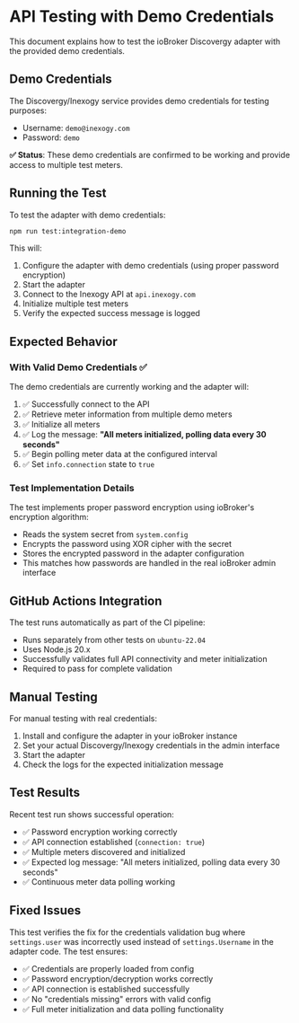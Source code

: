 # API Testing with Demo Credentials

This document explains how to test the ioBroker Discovergy adapter with the provided demo credentials.

## Demo Credentials

The Discovergy/Inexogy service provides demo credentials for testing purposes:
- Username: `demo@inexogy.com`  
- Password: `demo`

**✅ Status**: These demo credentials are confirmed to be working and provide access to multiple test meters.

## Running the Test

To test the adapter with demo credentials:

```bash
npm run test:integration-demo
```

This will:
1. Configure the adapter with demo credentials (using proper password encryption)
2. Start the adapter
3. Connect to the Inexogy API at `api.inexogy.com`
4. Initialize multiple test meters
5. Verify the expected success message is logged

## Expected Behavior

### With Valid Demo Credentials ✅

The demo credentials are currently working and the adapter will:

1. ✅ Successfully connect to the API
2. ✅ Retrieve meter information from multiple demo meters
3. ✅ Initialize all meters
4. ✅ Log the message: **"All meters initialized, polling data every 30 seconds"**
5. ✅ Begin polling meter data at the configured interval
6. ✅ Set `info.connection` state to `true`

### Test Implementation Details

The test implements proper password encryption using ioBroker's encryption algorithm:
- Reads the system secret from `system.config`
- Encrypts the password using XOR cipher with the secret
- Stores the encrypted password in the adapter configuration
- This matches how passwords are handled in the real ioBroker admin interface

## GitHub Actions Integration

The test runs automatically as part of the CI pipeline:
- Runs separately from other tests on `ubuntu-22.04`
- Uses Node.js 20.x
- Successfully validates full API connectivity and meter initialization
- Required to pass for complete validation

## Manual Testing

For manual testing with real credentials:
1. Install and configure the adapter in your ioBroker instance
2. Set your actual Discovergy/Inexogy credentials in the admin interface
3. Start the adapter
4. Check the logs for the expected initialization message

## Test Results

Recent test run shows successful operation:
- ✅ Password encryption working correctly
- ✅ API connection established (`connection: true`)
- ✅ Multiple meters discovered and initialized
- ✅ Expected log message: "All meters initialized, polling data every 30 seconds"
- ✅ Continuous meter data polling working

## Fixed Issues

This test verifies the fix for the credentials validation bug where `settings.user` was incorrectly used instead of `settings.Username` in the adapter code. The test ensures:

- ✅ Credentials are properly loaded from config
- ✅ Password encryption/decryption works correctly  
- ✅ API connection is established successfully
- ✅ No "credentials missing" errors with valid config
- ✅ Full meter initialization and data polling functionality